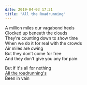 ```yaml
---
date: 2019-04-03 17:31
title: "All the Roadrunning"
---
```


<p>
A million miles our vagabond heels<br/>
Clocked up beneath the clouds<br/>
They're counting down to show time<br/>
When we do it for real with the crowds<br/>
Air miles are owing<br/>
But they don't come for free<br/>
And they don't give you any for pain
</p>

<p>
But if it's all for nothing<br/>
<a href="https://www.youtube.com/watch?v=twiYZTVdBfE">All the roadrunning's</a><br/>
Been in vain
</p>
